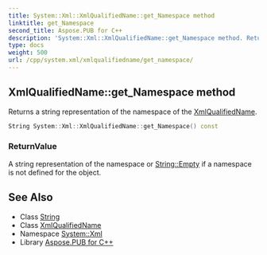 ```yaml
---
title: System::Xml::XmlQualifiedName::get_Namespace method
linktitle: get_Namespace
second_title: Aspose.PUB for C++
description: 'System::Xml::XmlQualifiedName::get_Namespace method. Returns a string representation of the namespace of the XmlQualifiedName in C++.'
type: docs
weight: 500
url: /cpp/system.xml/xmlqualifiedname/get_namespace/
---
```

## XmlQualifiedName::get_Namespace method


Returns a string representation of the namespace of the [XmlQualifiedName](../).

```cpp
String System::Xml::XmlQualifiedName::get_Namespace() const
```


### ReturnValue

A string representation of the namespace or [String::Empty](../../../system/string/empty/) if a namespace is not defined for the object.

## See Also

* Class [String](../../../system/string/)
* Class [XmlQualifiedName](../)
* Namespace [System::Xml](../../)
* Library [Aspose.PUB for C++](../../../)
